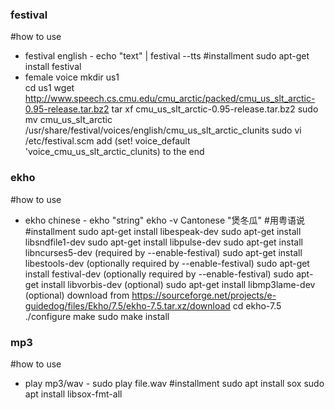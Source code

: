 ### festival ###
#how to use
* festival english - echo "text" | festival --tts
#installment
sudo apt-get install festival
* female voice
mkdir us1  
cd us1
wget http://www.speech.cs.cmu.edu/cmu_arctic/packed/cmu_us_slt_arctic-0.95-release.tar.bz2
tar xf cmu_us_slt_arctic-0.95-release.tar.bz2
sudo mv cmu_us_slt_arctic /usr/share/festival/voices/english/cmu_us_slt_arctic_clunits
sudo vi /etc/festival.scm
add (set! voice_default 'voice_cmu_us_slt_arctic_clunits) to the end

### ekho ###
#how to use
* ekho chinese - ekho "string"
ekho -v Cantonese "煲冬瓜" #用粤语说
#installment
sudo apt-get install libespeak-dev
sudo apt-get install libsndfile1-dev 
sudo apt-get install libpulse-dev
sudo apt-get install libncurses5-dev (required by --enable-festival)
sudo apt-get install libestools-dev (optionally required by --enable-festival)
sudo apt-get install festival-dev  (optionally required by --enable-festival)
sudo apt-get install libvorbis-dev (optional)
sudo apt-get install libmp3lame-dev (optional)
download from https://sourceforge.net/projects/e-guidedog/files/Ekho/7.5/ekho-7.5.tar.xz/download
cd ekho-7.5
./configure
make
sudo make install

### mp3 ###
#how to use
* play mp3/wav - sudo play file.wav
#installment
sudo apt install sox
sudo apt install libsox-fmt-all